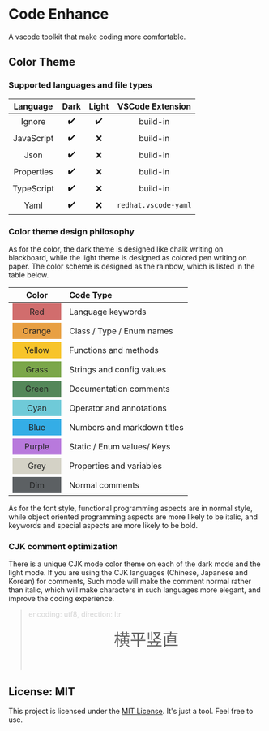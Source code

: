 # Code Enhance

A vscode toolkit that make coding more comfortable.

## Color Theme

### Supported languages and file types

|  Language  | Dark | Light |   VSCode Extension   |
| :--------: | :--: | :---: | :------------------: |
|   Ignore   |  ✔️  |  ✔️   |       build-in       |
| JavaScript |  ✔️  |  ❌   |       build-in       |
|    Json    |  ✔️  |  ❌   |       build-in       |
| Properties |  ✔️  |  ❌   |       build-in       |
| TypeScript |  ✔️  |  ❌   |       build-in       |
|    Yaml    |  ✔️  |  ❌   | `redhat.vscode-yaml` |

### Color theme design philosophy

As for the color,
the dark theme is designed like chalk writing on blackboard,
while the light theme is designed as colored pen writing on paper.
The color scheme is designed as the rainbow,
which is listed in the table below.

<style>
  div.box {
    width:6rem; 
    height:2rem; 
    display: flex;
    align-items: center;
    justify-content: center;
    color: #232323;
  }

  div.red {background-color: #d16d6d;}
  div.orange {background-color: #e8a043;}
  div.yellow {background-color: #f7c42a;}
  div.grass {background-color: #7ba74a;}
  div.green {background-color: #548759;}
  div.cyan {background-color: #6fcad8;}
  div.blue {background-color: #34ade6;}
  div.purple {background-color: #b879dc;}

  div.grey {background-color: #d4d2c6;}
  div.dim {background-color: #5c6063;}
</style>

|                Color                 | Code Type                   |
| :----------------------------------: | :-------------------------- |
|    <div class="box red">Red</div>    | Language keywords           |
| <div class="box orange">Orange</div> | Class / Type / Enum names   |
| <div class="box yellow">Yellow</div> | Functions and methods       |
|  <div class="box grass">Grass</div>  | Strings and config values   |
|  <div class="box green">Green</div>  | Documentation comments      |
|   <div class="box cyan">Cyan</div>   | Operator and annotations    |
|   <div class="box blue">Blue</div>   | Numbers and markdown titles |
| <div class="box purple">Purple</div> | Static / Enum values/ Keys  |
|   <div class="box grey">Grey</div>   | Properties and variables    |
|    <div class="box dim">Dim</div>    | Normal comments             |

As for the font style,
functional programming aspects are in normal style,
while object oriented programming aspects are more likely to be italic,
and keywords and special aspects are more likely to be bold.

### CJK comment optimization

There is a unique CJK mode color theme
on each of the dark mode and the light mode.
If you are using the CJK languages (Chinese, Japanese and Korean) for comments,
Such mode will make the comment normal rather than italic,
which will make characters in such languages more elegant,
and improve the coding experience.

<style>
  div.outline {
    text-align:center;
    font-size: 2rem;
    padding: 1rem 1rem 2.5rem 1rem;
  }
</style>

> <div style="opacity:25%;">encoding: utf8, direction: ltr</div>
> <div class="outline">横平竖直</div>

## License: MIT

This project is licensed under the [MIT License](./license.txt).
It's just a tool. Feel free to use.
